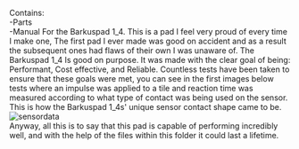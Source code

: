 Contains:
<br>-Parts
<br>-Manual
For the Barkuspad 1_4. This is a pad I feel very proud of every time I make one, The first pad I ever made was good on accident and as a result the subsequent ones had flaws of their own I was unaware of.
The Barkuspad 1_4 Is good on purpose. It was made with the clear goal of being: Performant, Cost effective, and Reliable. Countless tests have been taken to ensure that these goals were met, you can see in the first images below
tests where an impulse was applied to a tile and reaction time was measured according to what type of contact was being used on the sensor. This is how the Barkuspad 1_4s' unique sensor contact shape came to be.
<br>
![sensordata](/sensordata.png?raw=true)
<br>
Anyway, all this is to say that this pad is capable of performing incredibly well, and with the help of the files within this folder it could last a lifetime.
